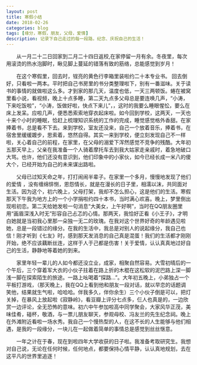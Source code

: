 ```yaml
---
layout: post
title: 寒假小结
date: 2018-02-26
categories: blog
tags: [缘分，寒假，朋友，父母，爱情] 
description: 记录下自己走过的每一段路，纪念、庆祝自己的生活！
--- 
```



&emsp;&emsp;从一月二十二日回家到二月二十四日返校,在家停留一月有余。冬夜里，每次用滚烫的热水泡脚时，瞅见脚上蔓延的错落有致的筋络，总能感觉到岁月！

&emsp;&emsp;在这个寒假里，回去时，锃亮的黄色行李箱里装啦约二十本专业书。 回去倒好，只看啦一两本。平时把自己书房里的书分类整理啦下，别有一番滋味。关于读书的事情的就做啦这么多。才到家的那几天，温度也低，一天三两顿饭。蜷在被窝里看小说，看视频，晚上十点多睡，第二天九点多父母总是要连唤几声，“小涛，下来吃饭啦”，“小涛，饭做好啦，快点下来儿”，，这时的我要么睡眼惺忪，要么在床上发呆。应啦几声，便悉悉索索地穿衣起床啦。如今回到学校，这两天，一天也十来个小时的睡眠，恰赶上梳理知识系统的工作的完成，睡觉感觉格外香甜。在家捧着书，总是看不下去。来到学校，室友还没来，自己一个放着音乐，捧着书，在宿舍里缓缓踱步，思索着，悠然自得。其实一来到学校，便立刻发现自己不一样啦，关心着自己的前程，在家里，在父母的溺爱下浑然感觉不竞争的残酷。大年初五那天早上，父亲在我准备一个人骑着摩托车去到我大姑家走亲戚时，着急地破口大骂。也许，他们还没有意识到，他们印象中的小家伙，如今已经长成一米八的傻大个，已经开始为自己的未来谋出路啦。

&emsp;&emsp;父母已过知天命之年，打打闹闹半辈子。在家里一个多月，慢慢地发现了他们的爱情 ，没有缠绵悱恻，恩怨情长，就是在漫长的日子里，相濡以沫，共同面对生活。因为这个，初六晚上，父母打架，我却不怎么担心，这是他们的生活。寒假那天下午我为地方上的一个小学捐啦约四十本书，当时满心欢喜。晚上，梦里倒出现啦初恋。第二天给她发啦一句消息“大美女，上午好啊”，当时在QQ朋友圈里用“画眉深浅入时无”形容自己忐忑的心情。那两天，我恰好正看《小王子》，才明白她就是当初我心里那一朵独一无二的玫瑰。在我对这个世界好奇的年龄遇见啦她，总是一段错过的缘分。在我的生活中，我总是对别人的说起缘分，我自己也信！刚才听到《七友》时，感到那天发消息的自己真是混蛋！我们的生活都才刚刚开始，绝不应该藕断丝连，这样于人于己都是伤害！关于爱情，认认真真地过好自己的生活，静静地等着她的到来。

&emsp;&emsp;家里年轻一辈儿的人如今都还没立业，成家，相聚自然容易。大雪初晴后的一个午后，三个穿着军大衣的小伙子拄着在路上折的木棍在这松软的泥巴路上深一脚浅一脚在探索陌生的旅途。一路上吆喝着“探路…”。大年初五晚上，小弟独占一个平板打游戏，（那天晚上，我在QQ上看到他和朋友一段对话，就以早恋的话题调笑他，结果就生气啦，哈哈哈。伴我多久，伴你余生）三个小伙子倒是可以，把灯关掉，在暴风上放起啦《寂静岭》，看豆瓣上评分七点多，仨人也真是的，一边欣赏一边评论，全无恐怖的意味。初六中午参加啦高中同学聚会，大家风华正茂，美味佳肴，碰杯，敬酒，与一票儿朋友聊天，参观母校、冯友兰的先生纪念祠。晚上在外滩附近看啦一场水秀。我自己一个慢热型的人，在这不长的人生能够与他们相遇，是我的一段缘分，一块儿在一起做着简单的事情总是感觉到丝丝惬意。

&emsp;&emsp;一年之计在于春，现在到啦四年大学收获的日子啦。我准备考取研究生。我想对自己说，无论在任何时候，任何地点，都要保持心情平静，认认真地规划，去在这平凡的世界里追逐！
